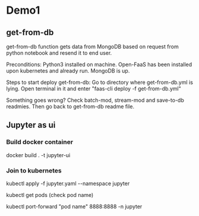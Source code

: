 


# Demo1



## get-from-db

get-from-db function gets data from MongoDB based on request from python notebook and resend it to end user.

Preconditions:
 Python3 installed on machine.
 Open-FaaS has been installed upon kubernetes and already run.
 MongoDB is up.

Steps to start deploy get-from-db:
 Go to directory where get-from-db.yml is lying. 
 Open terminal in it and enter "faas-cli deploy -f get-from-db.yml"

Something goes wrong?
 Check batch-mod, stream-mod and save-to-db readmies. Then go back to get-from-db readme file.



## Jupyter as ui

### Build docker container
docker build . -t jupyter-ui

### Join to kubernetes
kubectl apply -f jupyter.yaml --namespace jupyter

kubectl get pods (check pod name)

kubectl port-forward "pod name" 8888:8888 -n jupyter
